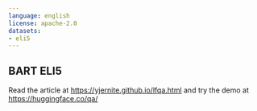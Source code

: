 ```yaml
---
language: english
license: apache-2.0
datasets:
- eli5
---
```


## BART ELI5

Read the article at https://yjernite.github.io/lfqa.html and try the demo at https://huggingface.co/qa/

